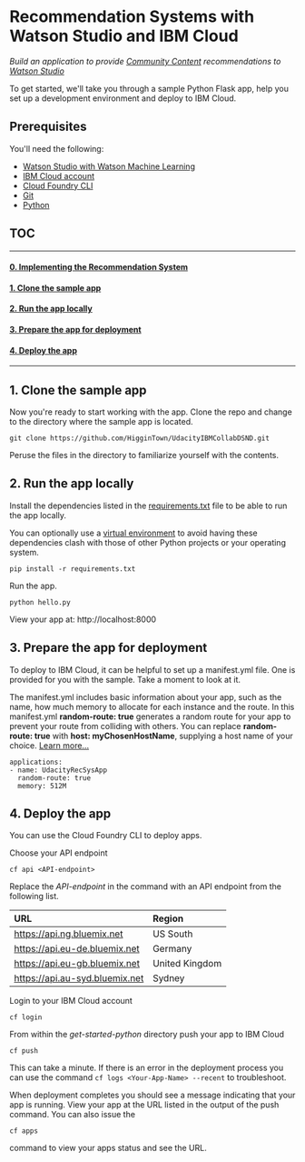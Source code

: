 # Recommendation Systems with Watson Studio and IBM Cloud 
_Build an application to provide [Community Content](https://dataplatform.ibm.com/community?context=analytics) recommendations to [Watson Studio](https://dataplatform.ibm.com/)_



To get started, we'll take you through a sample Python Flask app, help you set up a development environment and deploy to IBM Cloud. 


## Prerequisites

You'll need the following:
* [Watson Studio with Watson Machine Learning](https://dataplatform.ibm.com/)
* [IBM Cloud account](https://console.ng.bluemix.net/registration/)
* [Cloud Foundry CLI](https://github.com/cloudfoundry/cli#downloads)
* [Git](https://git-scm.com/downloads)
* [Python](https://www.python.org/downloads/)


## TOC

-----------

#### [0. Implementing the Recommendation System](#implement)

#### [1. Clone the sample app](#clone)

#### [2. Run the app locally](#run)

#### [3. Prepare the app for deployment](#prep)

#### [4. Deploy the app](#dep)

-----------

## 1. Clone the sample app

Now you're ready to start working with the app. Clone the repo and change to the directory where the sample app is located.
  ```
git clone https://github.com/HigginTown/UdacityIBMCollabDSND.git
  ```

Peruse the files in the directory to familiarize yourself with the contents.

## 2. Run the app locally

Install the dependencies listed in the [requirements.txt]() file to be able to run the app locally.

You can optionally use a [virtual environment](https://packaging.python.org/installing/#creating-and-using-virtual-environments) to avoid having these dependencies clash with those of other Python projects or your operating system.
  ```
pip install -r requirements.txt
  ```

Run the app.
  ```
python hello.py
  ```

 View your app at: http://localhost:8000

## 3. Prepare the app for deployment

To deploy to IBM Cloud, it can be helpful to set up a manifest.yml file. One is provided for you with the sample. Take a moment to look at it.

The manifest.yml includes basic information about your app, such as the name, how much memory to allocate for each instance and the route. In this manifest.yml **random-route: true** generates a random route for your app to prevent your route from colliding with others.  You can replace **random-route: true** with **host: myChosenHostName**, supplying a host name of your choice. [Learn more...](https://console.bluemix.net/docs/manageapps/depapps.html#appmanifest)
 ```
 applications:
 - name: UdacityRecSysApp
   random-route: true
   memory: 512M
 ```

## 4. Deploy the app

You can use the Cloud Foundry CLI to deploy apps.

Choose your API endpoint
   ```
cf api <API-endpoint>
   ```

Replace the *API-endpoint* in the command with an API endpoint from the following list.

|URL                             |Region          |
|:-------------------------------|:---------------|
| https://api.ng.bluemix.net     | US South       |
| https://api.eu-de.bluemix.net  | Germany        |
| https://api.eu-gb.bluemix.net  | United Kingdom |
| https://api.au-syd.bluemix.net | Sydney         |

Login to your IBM Cloud account

```
cf login
  ```

From within the *get-started-python* directory push your app to IBM Cloud
```
cf push
```

This can take a minute. If there is an error in the deployment process you can use the command `cf logs <Your-App-Name> --recent` to troubleshoot.

When deployment completes you should see a message indicating that your app is running.  View your app at the URL listed in the output of the push command.  You can also issue the
```
cf apps
```








  command to view your apps status and see the URL.


